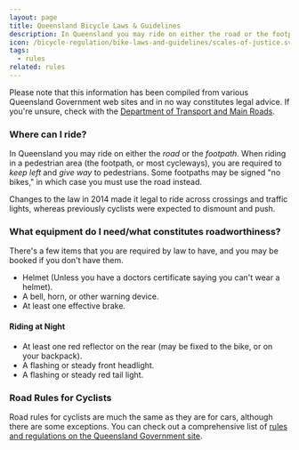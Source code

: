 ```yaml
---
layout: page
title: Queensland Bicycle Laws & Guidelines
description: In Queensland you may ride on either the road or the footpath. Find out all the specifics of what you can and can't do.
icon: /bicycle-regulation/bike-laws-and-guidelines/scales-of-justice.svg
tags:
  - rules
related: rules
---
```


Please note that this information has been compiled from various Queensland Government web sites and in no way constitutes legal advice. If you're unsure, check with the <a href="http://www.mainroads.qld.gov.au/">Department of Transport and Main Roads</a>.

<h3>Where can I ride?</h3>
In Queensland you may ride on either the <em>road</em> or the <em>footpath</em>. When riding in a pedestrian area (the footpath, or most cycleways), you are required to <em>keep left</em> and <em>give way</em> to pedestrians. Some footpaths may be signed "no bikes," in which case you must use the road instead.

Changes to the law in 2014 made it legal to ride across crossings and traffic lights, whereas previously cyclists were expected to dismount and push.

<h3>What equipment do I need/what constitutes roadworthiness?</h3>
There's a few items that you are required by law to have, and you may be booked if you don't have them.

<ul><li>Helmet (Unless you have a doctors certificate saying you can't wear a helmet).</li>
<li>A bell, horn, or other warning device.</li>
<li>At least one effective brake.</li>
</ul><h4>Riding at Night</h4>
<ul><li>At least one red reflector on the rear (may be fixed to the bike, or on your backpack).</li>
<li>A flashing or steady front headlight.</li>
<li>A flashing or steady red tail light.</li>
</ul>

<h3>Road Rules for Cyclists</h3>
Road rules for cyclists are much the same as they are for cars, although there are some exceptions. You can check out a comprehensive list of <a href="https://www.qld.gov.au/transport/safety/rules/wheeled-devices/bicycle">rules and regulations on the Queensland Government site</a>.
